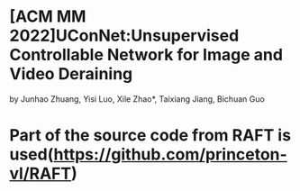 # [ACM MM 2022]UConNet:Unsupervised Controllable Network for Image and Video Deraining
by Junhao Zhuang, Yisi Luo, Xile Zhao*, Taixiang Jiang, Bichuan Guo
# Part of the source code from RAFT is used(https://github.com/princeton-vl/RAFT)
